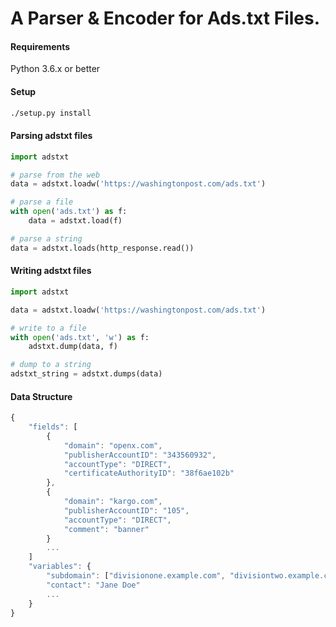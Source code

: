 # A Parser &amp; Encoder for Ads.txt Files.

#### Requirements

Python 3.6.x or better

#### Setup

```bash
./setup.py install
```

#### Parsing adstxt files
```python
import adstxt

# parse from the web
data = adstxt.loadw('https://washingtonpost.com/ads.txt')

# parse a file
with open('ads.txt') as f:
    data = adstxt.load(f)

# parse a string
data = adstxt.loads(http_response.read())

```

#### Writing adstxt files

```python
import adstxt

data = adstxt.loadw('https://washingtonpost.com/ads.txt')

# write to a file
with open('ads.txt', 'w') as f:
    adstxt.dump(data, f)

# dump to a string
adstxt_string = adstxt.dumps(data)
```

#### Data Structure

```javascript
{
    "fields": [
        {
            "domain": "openx.com",
            "publisherAccountID": "343560932",
            "accountType": "DIRECT",
            "certificateAuthorityID": "38f6ae102b"
        }, 
        {
            "domain": "kargo.com",
            "publisherAccountID": "105",
            "accountType": "DIRECT",
            "comment": "banner"
        }
        ...
    ]
    "variables": {
        "subdomain": ["divisionone.example.com", "divisiontwo.example.com"],
        "contact": "Jane Doe"
        ...
    }
}
```